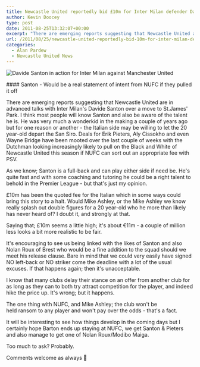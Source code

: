 ```yaml
---
title: Newcastle United reportedly bid £10m for Inter Milan defender Davide Santon
author: Kevin Doocey
type: post
date: 2011-08-25T13:32:07+00:00
excerpt: "There are emerging reports suggesting that Newcastle United are in advanced talks with Inter Milan's Davide Santon over a move to St.James' Park. I think most people will.."
url: /2011/08/25/newcastle-united-reportedly-bid-10m-for-inter-milan-defender-davide-santon/
categories:
  - Alan Pardew
  - Newcastle United News
---
```


![Davide Santon in action for Inter Milan against Manchester United](https://www.tynetime.com/wp-content/uploads/2011/08/Davide-Santon-Inter-Milan.jpg "Davide-Santon-Inter-Milan")

#### Santon - Would be a real statement of intent from NUFC if they pulled it off

There are emerging reports suggesting that Newcastle United are in advanced talks with Inter Milan's Davide Santon over a move to St.James' Park. I think most people will know Santon and also be aware of the talent he is. He was very much a wonderkid in the making a couple of years ago but for one reason or another - the Italian side may be willing to let the 20 year-old depart the San Siro. Deals for  Erik Pieters, Aly Cissokho and even Wayne Bridge have been mooted over the last couple of weeks with the Dutchman looking increasingly likely to pull on the Black and White of Newcastle United this season if NUFC can sort out an appropriate fee with PSV.

As we know; Santon is a full-back and can play either side if need be. He's quite fast and with some coaching and tutoring he could be a right talent to behold in the Premier League - but that's just my opinion.

£10m has been the quoted fee for the Italian which in some ways could bring this story to a halt. Would Mike Ashley, or the Mike Ashley we know really splash out double figures for a 20 year-old who he more than likely has never heard of? I doubt it, and strongly at that.

Saying that; £10m seems a little high; it's about €11m - a couple of million less looks a bit more realistic to be fair.

It's encouraging to see us being linked with the likes of Santon and also Nolan Roux of Brest who would be a fine addition to the squad should we meet his release clause. Bare in mind that we could very easily have signed NO left-back or NO striker come the deadline with a lot of the usual excuses. If that happens again; then it's unacceptable.

I know that many clubs delay their stance on an offer from another club for as long as they can to both try attract competition for the player, and indeed hike the price up. It's wrong; but it happens.

The one thing with NUFC, and Mike Ashley; the club won't be held ransom to any player and won't pay over the odds - that's a fact.

It will be interesting to see how things develop in the coming days but I certainly hope Barton ends up staying at NUFC, we get Santon & Pieters and also manage to get one of Nolan Roux/Modibo Maiga.

Too much to ask? Probably.

Comments welcome as always 🙂
